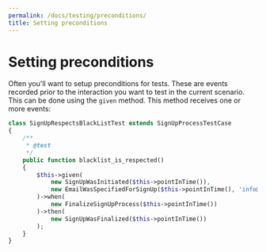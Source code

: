 ```yaml
---
permalink: /docs/testing/preconditions/
title: Setting preconditions
---
```


# Setting preconditions

Often you'll want to setup preconditions for tests. These are events recorded prior
to the interaction you want to test in the current scenario. This can be done
using the `given` method. This method receives one or more events:

```php
class SignUpRespectsBlackListTest extends SignUpProcessTestCase
{
    /**
     * @test
     */
    public function blacklist_is_respected()
    {
        $this->given(
            new SignUpWasInitiated($this->pointInTime()),
            new EmailWasSpecifiedForSignUp($this->pointInTime(), 'info@domain.tld')
        )->when(
            new FinalizeSignUpProcess($this->pointInTime())
        )->then(
            new SignUpWasFinalized($this->pointInTime())
        );
    } 
}
``` 

